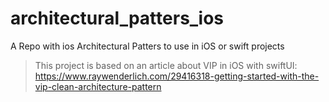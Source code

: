 # architectural_patters_ios
A Repo with ios Architectural Patters to use in iOS or swift projects

> This project is based on an article about VIP in iOS with swiftUI:
> https://www.raywenderlich.com/29416318-getting-started-with-the-vip-clean-architecture-pattern
